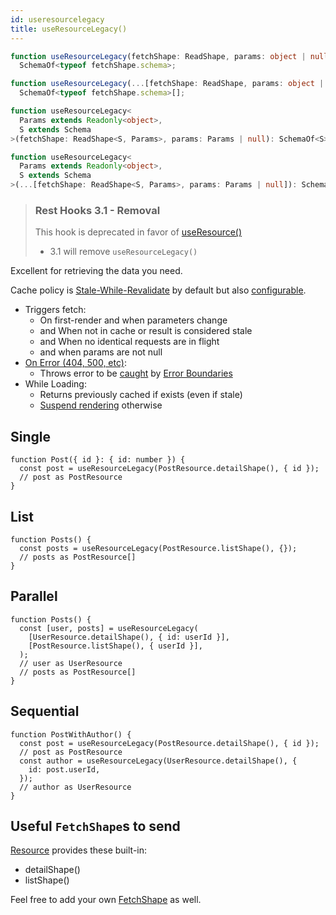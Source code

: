 ```yaml
---
id: useresourcelegacy
title: useResourceLegacy()
---
```


<!--DOCUSAURUS_CODE_TABS-->
<!--Type-->

```typescript
function useResourceLegacy(fetchShape: ReadShape, params: object | null):
  SchemaOf<typeof fetchShape.schema>;

function useResourceLegacy(...[fetchShape: ReadShape, params: object | null]):
  SchemaOf<typeof fetchShape.schema>[];
```

<!--With Generics-->

```typescript
function useResourceLegacy<
  Params extends Readonly<object>,
  S extends Schema
>(fetchShape: ReadShape<S, Params>, params: Params | null): SchemaOf<S>;

function useResourceLegacy<
  Params extends Readonly<object>,
  S extends Schema
>(...[fetchShape: ReadShape<S, Params>, params: Params | null]): SchemaOf<S>[];
```

<!--END_DOCUSAURUS_CODE_TABS-->

> ### Rest Hooks 3.1 - Removal
>
> This hook is deprecated in favor of [useResource()](./useresource)
>
> - 3.1 will remove `useResourceLegacy()`

Excellent for retrieving the data you need.

Cache policy is [Stale-While-Revalidate](https://tools.ietf.org/html/rfc5861) by default but also [configurable](https://resthooks.io/docs/guides/resource-lifetime).

- Triggers fetch:
  - On first-render and when parameters change
  - and When not in cache or result is considered stale
  - and When no identical requests are in flight
  - and when params are not null
- [On Error (404, 500, etc)](https://www.restapitutorial.com/httpstatuscodes.html):
  - Throws error to be [caught](../guides/network-errors.md) by [Error Boundaries](https://reactjs.org/docs/error-boundaries.html)
- While Loading:
  - Returns previously cached if exists (even if stale)
  - [Suspend rendering](../guides/loading-state.md) otherwise

## Single

```tsx
function Post({ id }: { id: number }) {
  const post = useResourceLegacy(PostResource.detailShape(), { id });
  // post as PostResource
}
```

## List

```tsx
function Posts() {
  const posts = useResourceLegacy(PostResource.listShape(), {});
  // posts as PostResource[]
}
```

## Parallel

```tsx
function Posts() {
  const [user, posts] = useResourceLegacy(
    [UserResource.detailShape(), { id: userId }],
    [PostResource.listShape(), { userId }],
  );
  // user as UserResource
  // posts as PostResource[]
}
```

## Sequential

```tsx
function PostWithAuthor() {
  const post = useResourceLegacy(PostResource.detailShape(), { id });
  // post as PostResource
  const author = useResourceLegacy(UserResource.detailShape(), {
    id: post.userId,
  });
  // author as UserResource
}
```

## Useful `FetchShape`s to send

[Resource](./Resource.md#provided-and-overridable-methods) provides these built-in:

- detailShape()
- listShape()

Feel free to add your own [FetchShape](./FetchShape.md) as well.
